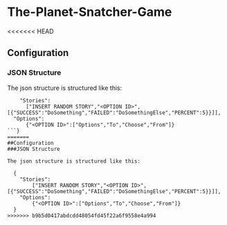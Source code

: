 # The-Planet-Snatcher-Game
<<<<<<< HEAD
## Configuration
### JSON Structure

The json structure is structured like this:

```{
    "Stories":
      ["INSERT RANDOM STORY","<OPTION ID>",[{"SUCCESS":"DoSomething","FAILED":"DoSomethingElse","PERCENT":5}}]],
  "Options":
      {"<OPTION ID>":["Options","To","Choose","From"]}
```}     
=======
##Configuration
###JSON Structure

The json structure is structured like this:

  {
    "Stories":
        ["INSERT RANDOM STORY","<OPTION ID>",[{"SUCCESS":"DoSomething","FAILED":"DoSomethingElse","PERCENT":5}}]],
    "Options":
        {"<OPTION ID>":["Options","To","Choose","From"]}
  }     
>>>>>>> b9b5d0417abdcdd48054fd45f22a6f9558e4a994
